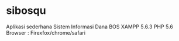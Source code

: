 # sibosqu
Aplikasi sederhana Sistem Informasi Dana BOS
XAMPP 5.6.3
PHP 5.6
Browser : Firexfox/chrome/safari
